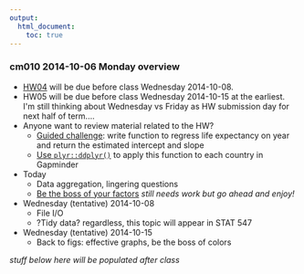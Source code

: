 ```yaml
---
output:
  html_document:
    toc: true
---
```


### cm010 2014-10-06 Monday overview

  * [HW04](http://stat545-ubc.github.io/hw04_write-function-use-plyr.html) will be due before class Wednesday 2014-10-08.
  * HW05 will be due before class Wednesday 2014-10-15 at the earliest. I'm still thinking about Wednesday vs Friday as HW submission day for next half of term....
  * Anyone want to review material related to the HW?
    - [Guided challenge](block012_function-regress-lifeexp-on-year.html): write function to regress life expectancy on year and return the estimated intercept and slope
    - [Use `plyr::ddplyr()`](block013_plyr-ddply.html) to apply this function to each country in Gapminder
  * Today
    - Data aggregation, lingering questions
    - [Be the boss of your factors](block014_factors.html) *still needs work but go ahead and enjoy!*
  * Wednesday (tentative) 2014-10-08
    - File I/O
    - ?Tidy data? regardless, this topic will appear in STAT 547
  * Wednesday (tentative) 2014-10-15 
    - Back to figs: effective graphs, be the boss of colors
    
*stuff below here will be populated after class*